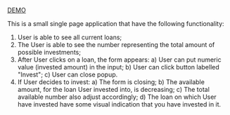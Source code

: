 [DEMO](https://lem47.github.io/loans_chi-software_code-test/)

This is a small single page application that have the following functionality:
1. User is able to see all current loans;
2. The User is able to see the number representing the total amount of possible investments;
3. After User clicks on a loan, the form appears:
  a) User can put numeric value (invested amount) in the input;
  b) User can click button labelled "Invest";
  c) User can close popup.
4. If User decides to invest:
  a) The form is closing;
  b) The available amount, for the loan User invested into, is decreasing;
  c) The total available number also adjust accordingly;
  d) The loan on which User have invested have some visual indication that you have invested in it.
